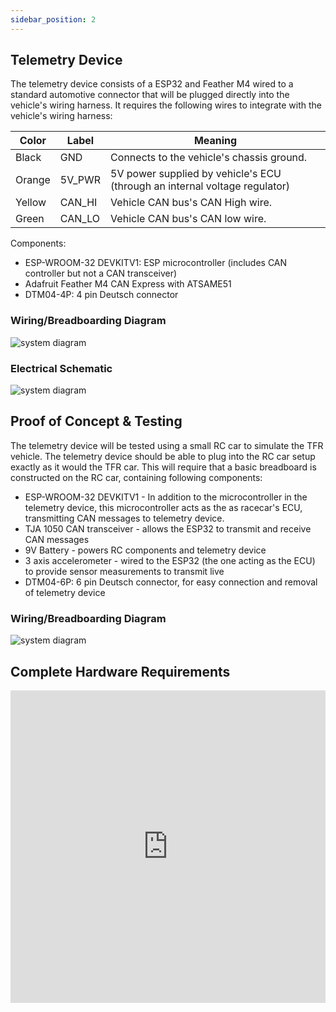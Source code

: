```yaml
---
sidebar_position: 2
---
```

## Telemetry Device

The telemetry device consists of a ESP32 and Feather M4 wired to a standard automotive connector that will be plugged directly into the vehicle's wiring harness. It requires the following wires to integrate with the vehicle's wiring harness:

| Color     |  Label    |  Meaning  |
| --------- | -------   | -------   |
| Black     | GND       | Connects to the vehicle's chassis ground. |
| Orange    | 5V_PWR    | 5V power supplied by vehicle's ECU (through an internal voltage regulator) |
| Yellow    | CAN_HI    | Vehicle CAN bus's CAN High wire.  |
| Green     | CAN_LO    | Vehicle CAN bus's CAN low wire.   |

Components:
* ESP-WROOM-32 DEVKITV1: ESP microcontroller (includes CAN controller but not a CAN transceiver)
* Adafruit Feather M4 CAN Express with ATSAME51
* DTM04-4P: 4 pin Deutsch connector


### Wiring/Breadboarding Diagram
![system diagram](/img/Telemetry-Device-Breadboard.png)

### Electrical Schematic
![system diagram](/img/Schematic_RCT-Wiring-Diagram_2024-09-28.svg) 

## Proof of Concept & Testing
The telemetry device will be tested using a small RC car to simulate the TFR vehicle. The telemetry device should be able to plug into the RC car setup exactly as it would the TFR car. This will require that a basic breadboard is constructed on the RC car, containing following components:
* ESP-WROOM-32 DEVKITV1 - In addition to the microcontroller in the telemetry device, this microcontroller acts as the as racecar's ECU, transmitting CAN messages to telemetry device. 
* TJA 1050 CAN transceiver - allows the ESP32 to transmit and receive CAN messages
* 9V Battery - powers RC components and telemetry device
* 3 axis accelerometer - wired to the ESP32 (the one acting as the ECU) to provide sensor measurements to transmit live
* DTM04-6P: 6 pin Deutsch connector, for easy connection and removal of telemetry device

### Wiring/Breadboarding Diagram
![system diagram](/img/RC-Car-Breadboard.svg)

## Complete Hardware Requirements
<iframe src="https://docs.google.com/spreadsheets/d/e/2PACX-1vRPmqrR1D0rSadeonzcJYDSI9_54YGbKhxfEFePVx_G_DNKT3bhswWF8M95XYecuXjWSqct2AxIOJHy/pubhtml?widget=true&headers=false" frameborder="0" width="100%" height="500"></iframe>
